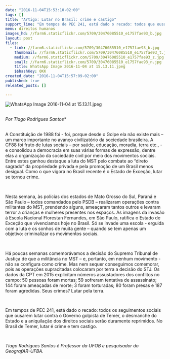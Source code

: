 ```yaml
---
date: "2016-11-04T15:53:10-02:00"
tags: []
title: "Artigo: ⁠⁠⁠Lutar no Brasil: crime e castigo"
support_line: "Em tempos de PEC 241, está dado o recado: todos que ousarem lutar contra o Governo Temer serão duramente reprimidos. "
menu: direitos humanos
images_hd: //farm6.staticflickr.com/5709/30476085510_e1757fae93_b.jpg
layout: post
files:
  - link: //farm6.staticflickr.com/5709/30476085510_e1757fae93_b.jpg
    thumbnail: //farm6.staticflickr.com/5709/30476085510_e1757fae93_t.jpg
    medium: //farm6.staticflickr.com/5709/30476085510_e1757fae93_z.jpg
    small: //farm6.staticflickr.com/5709/30476085510_e1757fae93_n.jpg
    title: WhatsApp Image 2016-11-04 at 15.13.11.jpeg
    $$hashKey: 0KK
created_date: "2016-11-04T15:57:09-02:00"
published: true
releated_posts: []

---
```

<p>
<style type="text/css">@page { margin: 0.79in }
		p { margin-bottom: 0.1in; line-height: 120% }
</style>
</p>

<p><img alt="WhatsApp Image 2016-11-04 at 15.13.11.jpeg" src="//farm6.staticflickr.com/5709/30476085510_e1757fae93_b.jpg" /><br />
&nbsp;</p>

<p><em>Por Tiago Rodrigues Santos*</em></p>

<p><br />
A Constitui&ccedil;&atilde;o de 1988 foi - foi, porque desde o Golpe ela n&atilde;o existe mais &ndash; um marco importante no avan&ccedil;o civilizat&oacute;rio da sociedade brasileira. A CF88 foi fruto de lutas sociais &ndash; por sa&uacute;de, educa&ccedil;&atilde;o, moradia, terra etc., - e consolidou a democracia em suas v&aacute;rias formas de express&atilde;o, dentre elas a organiza&ccedil;&atilde;o da sociedade civil por meio dos movimentos sociais. Entre estes ganhou destaque a luta do MST pelo combate ao &ldquo;direto sagrado&rdquo; da propriedade privada e pela promo&ccedil;&atilde;o de um Brasil menos desigual. Como o que vigora no Brasil recente &eacute; o Estado de Exce&ccedil;&atilde;o, lutar se tornou crime.</p>

<p>&nbsp;</p>

<p>Nesta semana, &agrave;s pol&iacute;cias dos estados de Mato Grosso do Sul, Paran&aacute; e S&atilde;o Paulo &ndash; todos comandados pelo PSDB &ndash; realizaram opera&ccedil;&otilde;es contra militantes do MST, prendendo alguns, amea&ccedil;aram tantos outros e levaram terror a crian&ccedil;as e mulheres presentes nos espa&ccedil;os. As imagens da invas&atilde;o &agrave; Escola Nacional Florestan Fernandes, em S&atilde;o Paulo, ratifica o Estado de Exce&ccedil;&atilde;o que vivenciamos hoje no Brasil. S&oacute; se invade uma escola - erguida com a luta e os sonhos de muita gente &ndash; quando se tem apenas um objetivo: criminalizar os movimentos sociais.</p>

<p>&nbsp;</p>

<p>H&aacute; poucas semanas comemor&aacute;vamos a decis&atilde;o do Supremo Tribunal de Justi&ccedil;a de que a milit&acirc;ncia no MST &ndash; e, portanto, em nenhum movimento - n&atilde;o se configura como crime. Mas nem sequer conseguimos comemorar, pois as opera&ccedil;&otilde;es supracitadas colocaram por terra a decis&atilde;o do STJ. Os dados da CPT em 2015 explicitam n&uacute;meros assustadores dos conflitos no campo: 50 pessoas foram mortas; 59 sofreram tentativa de assassinato; 144 foram amea&ccedil;adas de morte; 3 foram torturadas; 80 foram presas e 187 foram agredidas. Seus crimes? Lutar pela terra.</p>

<p>&nbsp;</p>

<p>Em tempos de PEC 241, est&aacute; dado o recado: todos os seguimentos sociais que ousarem lutar contra o Governo golpista de Temer, o desmanche do Estado e a aniquila&ccedil;&atilde;o dos direitos sociais ser&atilde;o duramente reprimidos. No Brasil de Temer, lutar &eacute; crime e tem castigo.</p>

<p>&nbsp;</p>

<p><em>Tiago Rodrigues Santos &eacute;</em>&nbsp;<em>Professor da UFOB e pesquisador do GeografAR-UFBA.</em></p>
